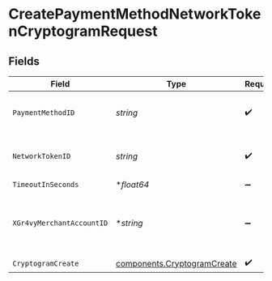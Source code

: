 # CreatePaymentMethodNetworkTokenCryptogramRequest


## Fields

| Field                                                                      | Type                                                                       | Required                                                                   | Description                                                                | Example                                                                    |
| -------------------------------------------------------------------------- | -------------------------------------------------------------------------- | -------------------------------------------------------------------------- | -------------------------------------------------------------------------- | -------------------------------------------------------------------------- |
| `PaymentMethodID`                                                          | *string*                                                                   | :heavy_check_mark:                                                         | The ID of the payment method                                               | ef9496d8-53a5-4aad-8ca2-00eb68334389                                       |
| `NetworkTokenID`                                                           | *string*                                                                   | :heavy_check_mark:                                                         | The ID of the network token                                                | f8dd5cfc-7834-4847-95dc-f75a360e2298                                       |
| `TimeoutInSeconds`                                                         | **float64*                                                                 | :heavy_minus_sign:                                                         | N/A                                                                        |                                                                            |
| `XGr4vyMerchantAccountID`                                                  | **string*                                                                  | :heavy_minus_sign:                                                         | The ID of the merchant account to use for this request.                    | default                                                                    |
| `CryptogramCreate`                                                         | [components.CryptogramCreate](../../models/components/cryptogramcreate.md) | :heavy_check_mark:                                                         | N/A                                                                        |                                                                            |